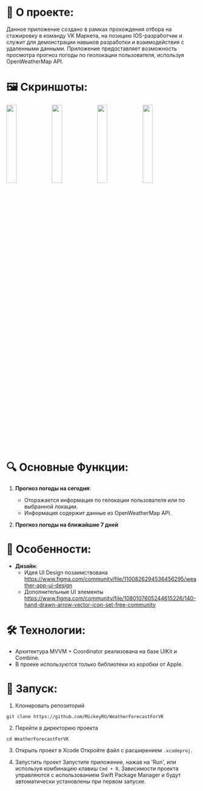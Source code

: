 # 🚀 **О проекте**:  

Данное приложение создано в рамках прохождения отбора на стажировку в команду VK Маркета, на позицию IOS-разработчик и служит для демонстрации навыков разработки и взаимодействия с удаленными данными. Приложение предоставляет возможность просмотра прогноз погоды по геолокации пользователя, используя OpenWeatherMap АРІ.

# 🖼️ **Скриншоты**:

<p float="left">
  <img src="https://github.com/MickeyRU/WeatherForecastForVK/assets/91372236/b0eba74c-a51f-4554-9f5a-e358fc7bbcad" width="23%" />
  <img src="https://github.com/MickeyRU/WeatherForecastForVK/assets/91372236/eecf40f0-9e26-450a-ad65-e1f4048bdfcc" width="23%" /> 
  <img src="https://github.com/MickeyRU/WeatherForecastForVK/assets/91372236/ef22da91-adf7-4b73-98b6-1ee2f1fe226c" width="23%" />
  <img src="https://github.com/MickeyRU/WeatherForecastForVK/assets/91372236/386d6629-4abe-415f-872a-a3df28ab8803" width="23%" />
</p>

# 🔍 **Основные Функции**:

1. **Прогноз погоды на сегодня**:  
   - Оторажается информация по гелокации пользователя или по выбранной локации.
   - Информация содержит данные из OpenWeatherMap API.
  
2. **Прогноз погоды на ближайшие 7 дней**

# 🌟 **Особенности**:

- **Дизайн**:   
   - Идея UI Design позаимствована https://www.figma.com/community/file/1100826294536456295/weather-app-ui-design
   - Дополнительные UI элементы https://www.figma.com/community/file/1080107605244615226/140-hand-drawn-arrow-vector-icon-set-free-community

# 🛠 **Технологии**:
   - Архитектура MVVM + Coordinator реализована на базе UIKit и Combine.
   - В проеке используются только библиотеки из коробки от Apple.

# 🚀 **Запуск**:

1. Клонировать репозиторий
```
git clone https://github.com/MickeyRU/WeatherForecastForVK

```

2. Перейти в директорию проекта
```
cd WeatherForecastForVK

```

3. Открыть проект в Xcode
Откройте файл с расширением `.xcodeproj`.

4. Запустить проект
Запустите приложение, нажав на 'Run', или используя комбинацию клавиш `Cmd + R`. Зависимости проекта управляются с использованием Swift Package Manager и будут автоматически установлены при первом запуске.
